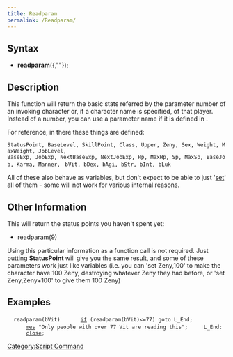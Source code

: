 ```yaml
---
title: Readparam
permalink: /Readparam/
---
```


Syntax
------

-   **readparam**(<parameter number>{,"<character name>"});

Description
-----------

This function will return the basic stats referred by the parameter number of an invoking character or, if a character name is specified, of that player. Instead of a number, you can use a parameter name if it is defined in .

For reference, in there these things are defined:

`StatusPoint, BaseLevel, SkillPoint, Class, Upper, Zeny, Sex, Weight, MaxWeight, JobLevel, `
`BaseExp, JobExp, NextBaseExp, NextJobExp, Hp, MaxHp, Sp, MaxSp, BaseJob, Karma, Manner, `
`bVit, bDex, bAgi, bStr, bInt, bLuk`

All of these also behave as variables, but don't expect to be able to just '[set](/set "wikilink")' all of them - some will not work for various internal reasons.

Other Information
-----------------

This will return the status points you haven't spent yet:

-   readparam(9)

Using this particular information as a function call is not required. Just putting **StatusPoint** will give you the same result, and some of these parameters work just like variables (i.e. you can 'set Zeny,100' to make the character have 100 Zeny, destroying whatever Zeny they had before, or 'set Zeny,Zeny+100' to give them 100 Zeny)

Examples
--------

`  readparam(bVit)`
`      `[`if`](/if "wikilink")` (readparam(bVit)<=77) goto L_End;`
`      `[`mes`](/mes "wikilink")` "Only people with over 77 Vit are reading this";`
`  `
`  L_End:`
`      `[`close`](/close "wikilink")`;`

[Category:Script Command](/Category:Script_Command "wikilink")